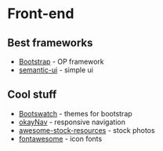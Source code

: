 # Front-end

## Best frameworks
* [Bootstrap](http://getbootstrap.com/) - OP framework
* [semantic-ui](http://semantic-ui.com/) - simple ui

## Cool stuff
* [Bootswatch](https://bootswatch.com/) - themes for bootstrap
* [okayNav](https://github.com/VPenkov/okayNav) - responsive navigation
* [awesome-stock-resources](https://github.com/neutraltone/awesome-stock-resources) - stock photos
* [fontawesome](https://fortawesome.github.io/Font-Awesome/) - icon fonts

